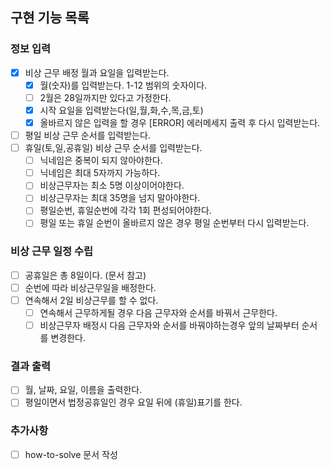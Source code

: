 ## 구현 기능 목록

### 정보 입력
- [X] 비상 근무 배정 월과 요일을 입력받는다.
  - [x] 월(숫자)를 입력받는다. 1-12 범위의 숫자이다.
  - [ ] 2월은 28일까지만 있다고 가정한다.
  - [x] 시작 요일을 입력받는다(일,월,화,수,목,금,토)
  - [x] 올바르지 않은 입력을 할 경우 [ERROR] 에러메세지 출력 후 다시 입력받는다.
- [ ] 평일 비상 근무 순서를 입력받는다.
- [ ] 휴일(토,일,공휴일) 비상 근무 순서를 입력받는다.
  - [ ] 닉네임은 중복이 되지 않아야한다.
  - [ ] 닉네임은 최대 5자까지 가능하다.
  - [ ] 비상근무자는 최소 5명 이상이어야한다.
  - [ ] 비상근무자는 최대 35명을 넘지 말아야한다.
  - [ ] 평일순번, 휴일순번에 각각 1회 편성되어야한다.
  - [ ] 평일 또는 휴일 순번이 올바르지 않은 경우 평일 순번부터 다시 입력받는다.

### 비상 근무 일정 수립
- [ ] 공휴일은 총 8일이다. (문서 참고)
- [ ] 순번에 따라 비상근무일을 배정한다.
- [ ] 연속해서 2일 비상근무를 할 수 없다.
  - [ ] 연속해서 근무하게될 경우 다음 근무자와 순서를 바꿔서 근무한다.
  - [ ] 비상근무자 배정시 다음 근무자와 순서를 바꿔야하는경우 앞의 날짜부터 순서를 변경한다.

### 결과 출력
- [ ] 월, 날짜, 요일, 이름을 출력한다.
- [ ] 평일이면서 법정공휴일인 경우 요일 뒤에 (휴일)표기를 한다.

### 추가사항
- [ ] how-to-solve 문서 작성